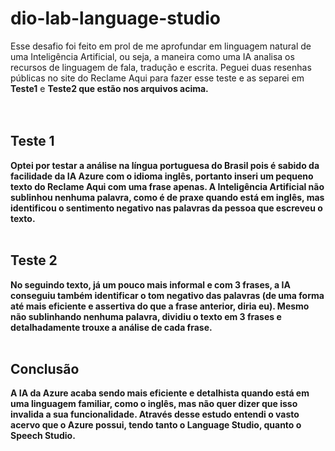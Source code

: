 # dio-lab-language-studio

Esse desafio foi feito em prol de me aprofundar em linguagem natural de uma Inteligência Artificial, ou seja, a maneira como uma IA analisa os recursos de linguagem de fala, tradução e escrita. Peguei duas resenhas públicas no site do Reclame Aqui para fazer esse teste e as separei em <b>Teste1</b> e <b>Teste2<b> que estão nos arquivos acima.
<br>
<br>
<br>

## Teste 1 
Optei por testar a análise na língua portuguesa do Brasil pois é sabido da facilidade da IA Azure com o idioma inglês, portanto inseri um pequeno texto do Reclame Aqui com uma frase apenas. A Inteligência Artificial não sublinhou nenhuma palavra, como é de praxe quando está em inglês, mas identificou o sentimento negativo nas palavras da pessoa que escreveu o texto.
<br>
<br>

## Teste 2
No seguindo texto, já um pouco mais informal e com 3 frases, a IA conseguiu também identificar o tom negativo das palavras (de uma forma até mais eficiente e assertiva do que a frase anterior, diria eu). Mesmo não sublinhando nenhuma palavra, dividiu o texto em 3 frases e detalhadamente trouxe a análise de cada frase.
<br>
<br>

## Conclusão
A IA da Azure acaba sendo mais eficiente e detalhista quando está em uma linguagem familiar, como o inglês, mas não quer dizer que isso invalida a sua funcionalidade. Através desse estudo entendi o vasto acervo que o Azure possui, tendo tanto o Language Studio, quanto o Speech Studio.
